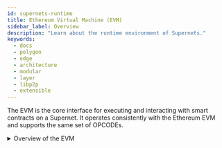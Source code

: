 ```yaml
---
id: supernets-runtime
title: Ethereum Virtual Machine (EVM)
sidebar_label: Overview
description: "Learn about the runtime environment of Supernets."
keywords:
  - docs
  - polygon
  - edge
  - architecture
  - modular
  - layer
  - libp2p
  - extensible
---
```


The EVM is the core interface for executing and interacting with smart contracts on a Supernet. It operates consistently with the Ethereum EVM and supports the same set of OPCODEs.

<details>
<summary> Overview of the EVM </summary>

Smart contracts represent self-executing agreements, with their terms explicitly encoded into the contract's code. Deployed on the Ethereum network, these contracts are processed by the EVM, which provides a secure, decentralized environment for execution. The EVM guarantees that all network nodes adhere to the same rules and yield identical outcomes when running smart contracts.

Featuring a stack-based architecture, the EVM processes low-level instructions known as opcodes. Each opcode serves a specific function, such as performing arithmetic operations, managing storage access, or facilitating interactions with other contracts. To limit resource consumption during contract execution and prevent issues like infinite loops, the EVM employs gas as a metric for computational work.

Developers typically create smart contracts using high-level programming languages, such as Solidity, which are subsequently compiled into EVM bytecode. The EVM executes this bytecode, ensuring the contract's logic is implemented as intended.

</details>
